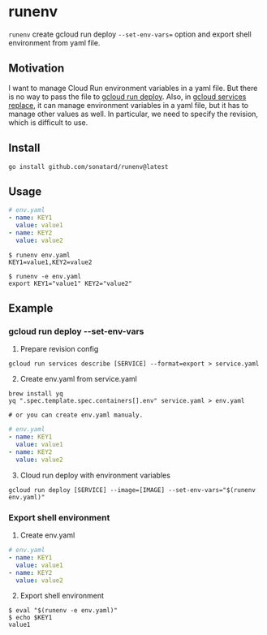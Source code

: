 # runenv

`runenv` create gcloud run deploy `--set-env-vars=` option and export shell environment from yaml file.

## Motivation

I want to manage Cloud Run environment variables in a yaml file. But there is no way to pass the file to [gcloud run deploy](https://cloud.google.com/sdk/gcloud/reference/run/deploy).
Also, in [gcloud services replace](https://cloud.google.com/run/docs/configuring/environment-variables), it can manage environment variables in a yaml file, but it has to manage other values as well. In particular, we need to specify the revision, which is difficult to use.


## Install

```
go install github.com/sonatard/runenv@latest
```

## Usage

```yaml
# env.yaml
- name: KEY1
  value: value1
- name: KEY2
  value: value2
```

```
$ runenv env.yaml
KEY1=value1,KEY2=value2

$ runenv -e env.yaml
export KEY1="value1" KEY2="value2"
```

## Example

### gcloud run deploy --set-env-vars

1. Prepare revision config

```
gcloud run services describe [SERVICE] --format=export > service.yaml
```

2. Create env.yaml from service.yaml

```
brew install yq
yq ".spec.template.spec.containers[].env" service.yaml > env.yaml

# or you can create env.yaml manualy.
```

```yaml
# env.yaml
- name: KEY1
  value: value1
- name: KEY2
  value: value2
```

3. Cloud run deploy with environment variables

```
gcloud run deploy [SERVICE] --image=[IMAGE] --set-env-vars="$(runenv env.yaml)"
```

### Export shell environment

1. Create env.yaml

```yaml
# env.yaml
- name: KEY1
  value: value1
- name: KEY2
  value: value2
```

2. Export shell environment

```
$ eval "$(runenv -e env.yaml)"
$ echo $KEY1
value1
```
